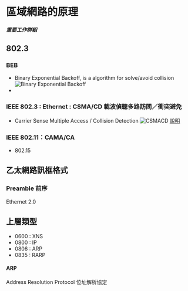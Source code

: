 區域網路的原理
===

##### 重要工作群組
## 802.3

### BEB
- Binary Exponential Backoff, is a algorithm for solve/avoid collision
  ![Binary Exponential Backoff](image\notes8.1.png)
- 

### IEEE 802.3 : Ethernet : CSMA/CD  載波偵聽多路訪問／衝突避免
  - Carrier Sense Multiple Access / Collision Detection
    ![CSMACD](image\CSMACD.png)
    [說明](https://www.newton.com.tw/wiki/CSMA/CA)


### IEEE 802.11：CAMA/CA 
  - 802.15  


## 乙太網路訊框格式
### Preamble 前序
Ethernet 2.0

## 上層類型
- 0600 : XNS
- 0800 : IP
- 0806 : ARP
- 0835 : RARP
#### ARP
Address Resolution Protocol 位址解析協定

